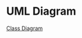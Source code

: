 UML Diagram
===========

[Class Diagram](http://www.plantuml.com/plantuml/proxy?src=https://raw.githubusercontent.com/staticxrjc/Design-Patterns/main/abstract-factory/UML/diagram.puml)

